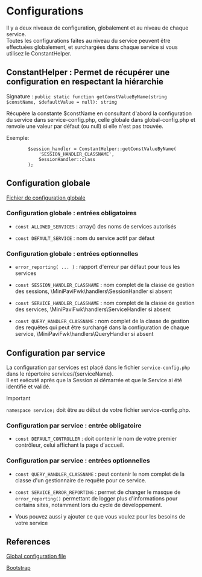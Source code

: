 # Configurations

Il y a deux niveaux de configuration, globalement et au niveau de chaque service.<br/>
Toutes les configurations faites au niveau du service peuvent être effectuées globalement, et surchargées dans chaque service si vous utilisez le ConstantHelper.


## ConstantHelper : Permet de récupérer une configuration en respectant la hiérarchie
Signature : `public static function getConstValueByName(string $constName, $defaultValue = null): string`

Récupère la constante $constName en consultant d'abord la configuration du service dans service-config.php, celle globale dans global-config.php et renvoie une valeur par défaut (ou null) si elle n'est pas trouvée.

Exemple:
```
        $session_handler = ConstantHelper::getConstValueByName(
            'SESSION_HANDLER_CLASSNAME',
            SessionHandler::class
        );
```


## Configuration globale
[Fichier de configuration globale](../../services/global-config.php)


### Configuration globale : entrées obligatoires

- `const ALLOWED_SERVICES` : array() des noms de services autorisés

- `const DEFAULT_SERVICE` : nom du service actif par défaut


### Configuration globale : entrées optionnelles

- `error_reporting( ... )` : rapport d'erreur par défaut pour tous les services

- `const SESSION_HANDLER_CLASSNAME` : nom complet de la classe de gestion des sessions, \MiniPaviFwk\handlers\SessionHandler si absent

- `const SERVICE_HANDLER_CLASSNAME` : nom complet de la classe de gestion des services, \MiniPaviFwk\handlers\ServiceHandler si absent

- `const QUERY_HANDLER_CLASSNAME` : nom complet de la classe de gestion des requêtes qui peut être surchargé dans la configuration de chaque service, \MiniPaviFwk\handlers\QueryHandler si absent


## Configuration par service
La configuration par services est placé dans le fichier `service-config.php` dans le répertoire services/{serviceName}.<br/>
Il est exécuté après que la Session ai démarrée et que le Service ai été identifié et validé.


> [!IMPORTANT]
> `namespace service;` doit être au début de votre fichier service-config.php.



### Configuration par service : entrée obligatoire

- `const DEFAULT_CONTROLLER` : doit contenir le nom de votre premier contrôleur, celui affichant la page d'accueil.


### Configuration par service : entrées optionnelles

- `const QUERY_HANDLER_CLASSNAME` : peut contenir le nom complet de la classe d'un gestionnaire de requête pour ce service.


- `const SERVICE_ERROR_REPORTING` : permet de changer le masque de `error_reporting()` permettant de logger plus d'informations pour certains sites, notamment lors du cycle de développement.

- Vous pouvez aussi y ajouter ce que vous voulez pour les besoins de votre service


## References
[Global configuration file](../../services/global-config.php)

[Bootstrap](./Bootstrap.md)

